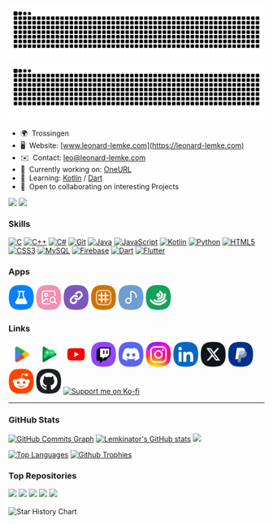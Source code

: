 ![github contribution grid snake animation](https://raw.githubusercontent.com/lemkinator/lemkinator/output/github-contribution-grid-snake-dark.svg#gh-dark-mode-only)
![github contribution grid snake animation](https://raw.githubusercontent.com/lemkinator/lemkinator/output/github-contribution-grid-snake.svg#gh-light-mode-only)

*   🌍  Trossingen
*   🖥️  Website: [www.leonard-lemke.com](https://leonard-lemke.com)
*   ✉️  Contact: [leo@leonard-lemke.com](mailto:leo@leonard-lemke.com)
*   🚀  Currently working on: [OneURL](https://github.com/Lemkinator/oneurl)
*   🧠  Learning: [Kotlin](https://kotlinlang.org/) / [Dart](https://dart.dev/)
*   🤝  Open to collaborating on interesting Projects

<a href="https://www.github.com/lemkinator" target="_blank" rel="noreferrer"><img src="https://img.shields.io/github/followers/lemkinator?logo=github" /></a>
![](https://api.visitorbadge.io/api/combined?path=https%3A%2F%2Fwww.github.com%2Flemkinator&label=Visitors%20(Today/Total)&countColor=%23f47373&style=plastic)
                  
### Skills 
<p align="left">
<a href="https://docs.microsoft.com/en-us/cpp/?view=msvc-170" target="_blank" rel="noreferrer"><img src="https://raw.githubusercontent.com/danielcranney/readme-generator/main/public/icons/skills/c-colored.svg" width="36" height="36" alt="C" /></a>
<a href="https://docs.microsoft.com/en-us/cpp/?view=msvc-170" target="_blank" rel="noreferrer"><img src="https://raw.githubusercontent.com/danielcranney/readme-generator/main/public/icons/skills/cplusplus-colored.svg" width="36" height="36" alt="C++" /></a>
<a href="https://docs.microsoft.com/en-us/dotnet/csharp/" target="_blank" rel="noreferrer"><img src="https://raw.githubusercontent.com/danielcranney/readme-generator/main/public/icons/skills/csharp-colored.svg " width="36" height="36" alt="C#" /></a>
<a href="https://git-scm.com/" target="_blank" rel="noreferrer"><img src="https://raw.githubusercontent.com/danielcranney/readme-generator/main/public/icons/skills/git-colored.svg" width="36" height="36" alt="Git" /></a>
<a href="https://www.oracle.com/java/" target="_blank" rel="noreferrer"><img src="https://raw.githubusercontent.com/danielcranney/readme-generator/main/public/icons/skills/java-colored.svg" width="36" height="36" alt="Java" /></a>
<a href="https://developer.mozilla.org/en-US/docs/Web/JavaScript" target="_blank" rel="noreferrer"><img src="https://raw.githubusercontent.com/danielcranney/readme-generator/main/public/icons/skills/javascript-colored.svg" width="36" height="36" alt="JavaScript" /></a>
<a href="https://kotlinlang.org/" target="_blank" rel="noreferrer"><img src="https://raw.githubusercontent.com/danielcranney/readme-generator/main/public/icons/skills/kotlin-colored.svg" width="36" height="36" alt="Kotlin" /></a>
<a href="https://www.python.org/" target="_blank" rel="noreferrer"><img src="https://raw.githubusercontent.com/danielcranney/readme-generator/main/public/icons/skills/python-colored.svg" width="36" height="36" alt="Python" /></a>
<a href="https://developer.mozilla.org/en-US/docs/Glossary/HTML5" target="_blank" rel="noreferrer"><img src="https://raw.githubusercontent.com/danielcranney/readme-generator/main/public/icons/skills/html5-colored.svg" width="36" height="36" alt="HTML5" /></a>
<a href="https://www.w3.org/TR/CSS/#css" target="_blank" rel="noreferrer"><img src="https://raw.githubusercontent.com/danielcranney/readme-generator/main/public/icons/skills/css3-colored.svg" width="36" height="36" alt="CSS3" /></a>
<a href="https://www.mysql.com/" target="_blank" rel="noreferrer"><img src="https://raw.githubusercontent.com/danielcranney/readme-generator/main/public/icons/skills/mysql-colored.svg" width="36" height="36" alt="MySQL" /></a>
<a href="https://firebase.google.com/" target="_blank" rel="noreferrer"><img src="https://raw.githubusercontent.com/danielcranney/readme-generator/main/public/icons/skills/firebase-colored.svg" width="36" height="36" alt="Firebase" /></a>
<a href="https://dart.dev/" target="_blank" rel="noreferrer"><img src="https://raw.githubusercontent.com/danielcranney/readme-generator/main/public/icons/skills/dart-colored.svg" width="36" height="36" alt="Dart" /></a>
<a href="https://flutter.dev/" target="_blank" rel="noreferrer"><img src="https://raw.githubusercontent.com/danielcranney/readme-generator/main/public/icons/skills/flutter-colored.svg" width="36" height="36" alt="Flutter" /></a>
</p>


### Apps
<div>
  <a href="https://github.com/Lemkinator/OneUI-Sample-App" target="_blank" rel="noreferrer"><img title="OneUI Sample App" alt="OneUI Sample App" src="https://raw.githubusercontent.com/lemkinator/lemkinator/icons/OneUI_Sample_App_squircle.png" height="50"/></a>
  <a href="https://github.com/Lemkinator/GetIcon" target="_blank" rel="noreferrer"><img title="Get Icon" alt="Get Icon" src="https://raw.githubusercontent.com/lemkinator/lemkinator/icons/GetIcon_squircle.png" height="50"/></a>
  <a href="https://github.com/Lemkinator/OneURL" target="_blank" rel="noreferrer"><img title="One URL" alt="One URL" src="https://raw.githubusercontent.com/lemkinator/lemkinator/icons/OneURL_squircle.png" height="50"/></a>
  <a href="https://github.com/Lemkinator/Sudoku" target="_blank" rel="noreferrer"><img title="Sudoku - A Sudoku app with OneUI-Design." alt="Sudoku" src="https://raw.githubusercontent.com/lemkinator/lemkinator/icons/Sudoku_squircle.png" height="50"/></a>
  <a href="https://www.leonard-lemke.com/apps/nakbuch" target="_blank" rel="noreferrer"><img title="NAK Buch - The new non-official song book app of the New Apostolic Church." alt="NAK Buch" src="https://raw.githubusercontent.com/lemkinator/lemkinator/icons/NAK_Buch_squircle.png" height="50"/></a>
  <a href="https://github.com/Lemkinator/Studiportal" target="_blank" rel="noreferrer"><img title="Studiportal - The new Studiportal app with OneUI-Design" alt="Studiportal" src="https://raw.githubusercontent.com/lemkinator/lemkinator/icons/Studiportal_squircle.png" height="50"/></a>
</div>

### Links

<div>
  <a href="https://play.google.com/store/apps/dev?id=4759149701353957861" target="_blank" rel="noreferrer"><img title="Google Play Store" alt="Google Play Store" src="https://raw.githubusercontent.com/lemkinator/lemkinator/icons/Google_Play_Store_squircle.png" height="50"/></a>
  <a href="https://games.app.goo.gl/RjbHduvbNJRRpEhr8" target="_blank" rel="noreferrer"><img title="Google Play Spiele" alt="Google Play Spiele" src="https://raw.githubusercontent.com/lemkinator/lemkinator/icons/Google_Play_Spiele_squircle.png" height="50"/></a>
  <a href="https://www.youtube.com/@leonardlemke" target="_blank" rel="noreferrer"><img title="YouTube" alt="YouTube" src="https://raw.githubusercontent.com/lemkinator/lemkinator/icons/YouTube_squircle.png" height="50"/></a>
  <a href="https://www.twitch.tv/lemkinator5" target="_blank" rel="noreferrer"><img title="Twitch" alt="Twitch" src="https://raw.githubusercontent.com/lemkinator/lemkinator/icons/Twitch_squircle.png" height="50"/></a>
  <a href="https://discord.com/users/lemkinator5" target="_blank" rel="noreferrer"><img title="Discord" alt="Discord" src="https://raw.githubusercontent.com/lemkinator/lemkinator/icons/Discord_squircle.png" height="50"/></a>
  <a href="https://www.instagram.com/lemkinator5/" target="_blank" rel="noreferrer"><img title="Instagram" alt="Instagram" src="https://raw.githubusercontent.com/lemkinator/lemkinator/icons/Instagram_squircle.png" height="50"/></a>
  <a href="https://www.linkedin.com/in/leonard-lemke-201029238" target="_blank" rel="noreferrer"><img title="LinkedIn" alt="LinkedIn" src="https://raw.githubusercontent.com/lemkinator/lemkinator/icons/LinkedIn_squircle.png" height="50"/></a>
  <a href="https://www.twitter.com/lemkinator" target="_blank" rel="noreferrer"><img title="Twitter" alt="Twitter" src="https://raw.githubusercontent.com/lemkinator/lemkinator/icons/X_squircle.png" height="50"/></a>
  <a href="https://www.paypal.me/lemkinator" target="_blank" rel="noreferrer"><img title="PayPal" alt="PayPal" src="https://raw.githubusercontent.com/lemkinator/lemkinator/icons/PayPal_squircle.png" height="50"/></a>
  <a href="https://www.reddit.com/user/Lemkinator5" target="_blank" rel="noreferrer"><img title="Reddit" alt="Reddit" src="https://raw.githubusercontent.com/lemkinator/lemkinator/icons/Reddit_squircle.png" height="50"/></a>
  <a href="https://www.github.com/Lemkinator" target="_blank" rel="noreferrer"><img title="GitHub" alt="GitHub" src="https://raw.githubusercontent.com/lemkinator/lemkinator/icons/GitHub_squircle.png" height="50"/></a>
  <a href="https://www.ko-fi.com/leonardlemke" target="_blank" rel="noreferrer"><img title="Support me on Ko-fi" alt="Support me on Ko-fi"  src="https://storage.ko-fi.com/cdn/brandasset/v2/support_me_on_kofi_dark.png" height="50" /></a>
</div>

---

### GitHub Stats

<a href="http://www.github.com/Lemkinator"><img src="https://github-readme-activity-graph.vercel.app/graph?username=Lemkinator&theme=react-dark&hide_border=true&radius=5" alt="GitHub Commits Graph" /></a>
<a href="http://www.github.com/Lemkinator"><img src="https://github-readme-stats-git-masterrstaa-rickstaa.vercel.app/api?username=Lemkinator&show_icons=true&hide=&count_private=true&title_color=0891b2&text_color=ffffff&icon_color=0891b2&bg_color=1c1917&hide_border=true&show_icons=true" alt="Lemkinator's GitHub stats" /></a>
<a href="http://www.github.com/Lemkinator"><img src="https://github-readme-streak-stats.herokuapp.com/?user=Lemkinator&stroke=ffffff&background=1c1917&ring=0891b2&fire=0891b2&currStreakNum=ffffff&currStreakLabel=0891b2&sideNums=ffffff&sideLabels=ffffff&dates=ffffff&hide_border=true" /></a>

<a href="https://github.com/Lemkinator"><img src="https://github-readme-stats-git-masterrstaa-rickstaa.vercel.app/api/top-langs/?username=Lemkinator&langs_count=10&title_color=0891b2&text_color=ffffff&icon_color=0891b2&bg_color=1c1917&hide_border=true&locale=en&custom_title=Top%20%Languages" alt="Top Languages" /></a>
<a href="https://github.com/Lemkinator"><img src="https://github-profile-trophy.vercel.app/?username=Lemkinator&theme=onedark&column=3&margin-w=20&margin-h=20" alt="Github Trophies" /></a>


### Top Repositories

<div>
  <a href="https://github.com/Lemkinator/oneui-sample-app"><img src="https://github-readme-stats-git-masterrstaa-rickstaa.vercel.app/api/pin/?username=Lemkinator&repo=oneui-sample-app&title_color=0891b2&text_color=ffffff&icon_color=0891b2&bg_color=1c1917&hide_border=true&locale=en" /></a>
  <a href="https://github.com/Lemkinator/oneurl"><img src="https://github-readme-stats-git-masterrstaa-rickstaa.vercel.app/api/pin/?username=Lemkinator&repo=oneurl&title_color=0891b2&text_color=ffffff&icon_color=0891b2&bg_color=1c1917&hide_border=true&locale=en" /></a>
  <a href="https://github.com/Lemkinator/sudoku"><img src="https://github-readme-stats-git-masterrstaa-rickstaa.vercel.app/api/pin/?username=Lemkinator&repo=sudoku&title_color=0891b2&text_color=ffffff&icon_color=0891b2&bg_color=1c1917&hide_border=true&locale=en" /></a>
  <a href="https://github.com/Lemkinator/geticon"><img src="https://github-readme-stats-git-masterrstaa-rickstaa.vercel.app/api/pin/?username=Lemkinator&repo=geticon&title_color=0891b2&text_color=ffffff&icon_color=0891b2&bg_color=1c1917&hide_border=true&locale=en" /></a>
  <a href="https://github.com/Lemkinator/studiportal"><img src="https://github-readme-stats-git-masterrstaa-rickstaa.vercel.app/api/pin/?username=Lemkinator&repo=studiportal&title_color=0891b2&text_color=ffffff&icon_color=0891b2&bg_color=1c1917&hide_border=true&locale=en" /></a>
</div>

<br>

<picture>
    <!--suppress HtmlUnknownTarget -->
    <source media="(prefers-color-scheme: dark)" srcset="https://api.star-history.com/svg?repos=Lemkinator/OneUI-Sample-App%2CLemkinator/GetIcon%2CLemkinator/OneURL%2CLemkinator/Sudoku%2CLemkinator/Studiportal&type=Date&theme=dark" />
    <img alt="Star History Chart" src="https://api.star-history.com/svg?repos=Lemkinator/OneUI-Sample-App%2CLemkinator/GetIcon%2CLemkinator/OneURL%2CLemkinator/Sudoku%2CLemkinator/Studiportal&type=Date" />
</picture>

